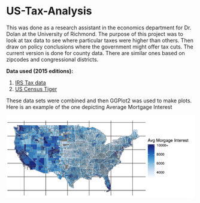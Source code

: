 # US-Tax-Analysis
This was done as a research assistant in the economics department for Dr. Dolan at the University of Richmond. The purpose of this project was to look at tax data to see where particular taxes were higher than others. Then draw on policy conclusions where the government might offer tax cuts. The current version is done for county data. There are similar ones based on zipcodes and congressional districts.

**Data used (2015 editions):**
1. [IRS Tax data](https://www.irs.gov/pub/irs-soi/15incyallnoagi.csv)
2. [US Census Tiger](https://www.census.gov/geo/maps-data/data/tiger-line.html)

These data sets were combined and then GGPlot2 was used to make plots. Here is an example of the one depicting Average Mortgage Interest

![image of example](https://github.com/hassannaveed1997/US-Tax-Analysis/blob/master/Plots/example.png)
